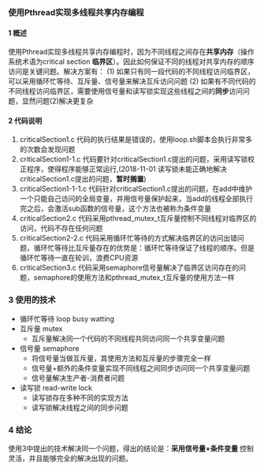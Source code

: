 ### 使用Pthread实现多线程共享内存编程

#### 1 概述

使用Pthread实现多线程共享内存编程时，因为不同线程之间存在**共享内存**（操作系统术语为critical section **临界区**）。因此如何保证不同的线程对共享内存的顺序访问是关键问题。解决方案有：
(1) 如果只有同一段代码的不同线程访问临界区，可以采用循环忙等待、互斥量、信号量来解决互斥访问问题
(2) 如果有不同代码的不同线程访问临界区，需要使用信号量和读写锁实现这些线程之间的**同步**访问问题，显然问题(2)解决更复杂

#### 2 代码说明
1. criticalSection1.c 代码的执行结果是错误的，使用loop.sh脚本会执行非常多的次数会发现问题
2. criticalSection1-1.c  代码要针对criticalSection1.c提出的问题，采用读写锁校正程序，使得程序能够正常运行,(2018-11-01 读写锁未能正确地解决criticalSection1.c提出的问题，**暂时搁置**)
3. criticalSection1-1-1.c  代码针对criticalSection1.c提出的问题，在add中维护一个只能自己访问的全局变量，并用信号量保护起来，当add的线程全部执行完之后，会激活sub函数的信号量，这个方法也被称为条件变量
3. criticalSection2.c 代码采用pthread_mutex_t互斥量控制不同线程对临界区的访问，代码不存在任何问题
4. criticalSection2-2.c 代码采用循环忙等待的方式解决临界区的访问出错问题，循环忙等待比互斥量存在的优势是：循环忙等待保证了线程的顺序。但是循环忙等待一直在轮训，浪费CPU资源
5. criticalSection3.c 代码采用semaphore信号量解决了临界区访问存在的问题，semaphore的使用方法和pthread_mutex_t互斥量的使用方法一样

### 3 使用的技术

* 循环忙等待 loop busy watting
* 互斥量 mutex
    * 互斥量解决同一个代码的不同线程共同访问同一个共享变量问题
* 信号量 semaphore
    * 将信号量当做互斥量，其使用方法和互斥量的步骤完全一样
    * 信号量+额外的条件变量实现不同线程之间同步访问同一个共享变量问题
    * 信号量解决生产者-消费者问题
* 读写锁 read-write lock
    * 读写锁存在多种不同的实现方法
    * 读写锁解决线程之间的同步问题

### 4 结论

使用3中提出的技术解决同一个问题，得出的结论是：**采用信号量+条件变量** 控制灵活，并且能够完全的解决出现的问题。
